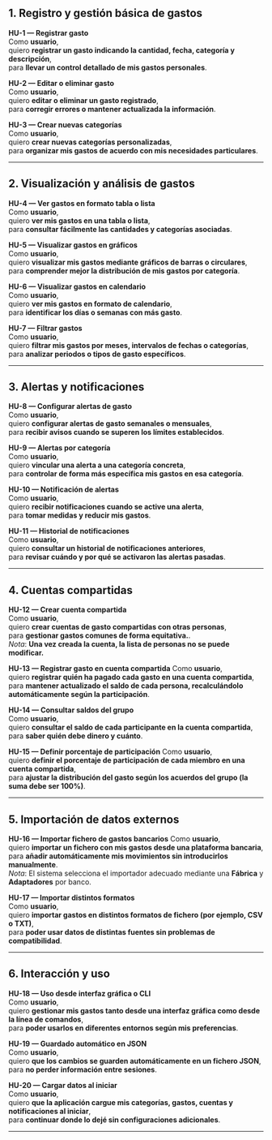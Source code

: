 ## 1. Registro y gestión básica de gastos

**HU-1 — Registrar gasto**   
Como **usuario**,  
quiero **registrar un gasto indicando la cantidad, fecha, categoría y descripción**,  
para **llevar un control detallado de mis gastos personales**.

**HU-2 — Editar o eliminar gasto**  
Como **usuario**,  
quiero **editar o eliminar un gasto registrado**,  
para **corregir errores o mantener actualizada la información**.

**HU-3 — Crear nuevas categorías**  
Como **usuario**,  
quiero **crear nuevas categorías personalizadas**,  
para **organizar mis gastos de acuerdo con mis necesidades particulares**.

---

## 2. Visualización y análisis de gastos

**HU-4 — Ver gastos en formato tabla o lista**  
Como **usuario**,  
quiero **ver mis gastos en una tabla o lista**,  
para **consultar fácilmente las cantidades y categorías asociadas**.

**HU-5 — Visualizar gastos en gráficos**  
Como **usuario**,  
quiero **visualizar mis gastos mediante gráficos de barras o circulares**,  
para **comprender mejor la distribución de mis gastos por categoría**.

**HU-6 — Visualizar gastos en calendario**  
Como **usuario**,  
quiero **ver mis gastos en formato de calendario**,  
para **identificar los días o semanas con más gasto**.

**HU-7 — Filtrar gastos**  
Como **usuario**,  
quiero **filtrar mis gastos por meses, intervalos de fechas o categorías**,  
para **analizar periodos o tipos de gasto específicos**.

---

## 3. Alertas y notificaciones

**HU-8 — Configurar alertas de gasto**  
Como **usuario**,  
quiero **configurar alertas de gasto semanales o mensuales**,  
para **recibir avisos cuando se superen los límites establecidos**.

**HU-9 — Alertas por categoría**  
Como **usuario**,  
quiero **vincular una alerta a una categoría concreta**,  
para **controlar de forma más específica mis gastos en esa categoría**.

**HU-10 — Notificación de alertas**  
Como **usuario**,  
quiero **recibir notificaciones cuando se active una alerta**,  
para **tomar medidas y reducir mis gastos**.

**HU-11 — Historial de notificaciones**  
Como **usuario**,  
quiero **consultar un historial de notificaciones anteriores**,  
para **revisar cuándo y por qué se activaron las alertas pasadas**.

---

## 4. Cuentas compartidas

**HU-12 — Crear cuenta compartida**  
Como **usuario**,  
quiero **crear cuentas de gasto compartidas con otras personas**,  
para **gestionar gastos comunes de forma equitativa.**.  
*Nota*: **Una vez creada la cuenta, la lista de personas no se puede modificar.**

**HU-13 — Registrar gasto en cuenta compartida**
Como **usuario**,  
quiero **registrar quién ha pagado cada gasto en una cuenta compartida**,  
para **mantener actualizado el saldo de cada persona, recalculándolo automáticamente según la participación**.

**HU-14 — Consultar saldos del grupo**  
Como **usuario**,  
quiero **consultar el saldo de cada participante en la cuenta compartida**,  
para **saber quién debe dinero y cuánto**.

**HU-15 — Definir porcentaje de participación** 
Como **usuario**,  
quiero **definir el porcentaje de participación de cada miembro en una cuenta compartida**,  
para **ajustar la distribución del gasto según los acuerdos del grupo (la suma debe ser 100%)**.

---

## 5. Importación de datos externos

**HU-16 — Importar fichero de gastos bancarios** 
Como **usuario**,  
quiero **importar un fichero con mis gastos desde una plataforma bancaria**,  
para **añadir automáticamente mis movimientos sin introducirlos manualmente**.  
*Nota*: El sistema selecciona el importador adecuado mediante una **Fábrica** y **Adaptadores** por banco.

**HU-17 — Importar distintos formatos**  
Como **usuario**,  
quiero **importar gastos en distintos formatos de fichero (por ejemplo, CSV o TXT)**,  
para **poder usar datos de distintas fuentes sin problemas de compatibilidad**.

---

## 6. Interacción y uso

**HU-18 — Uso desde interfaz gráfica o CLI**  
Como **usuario**,  
quiero **gestionar mis gastos tanto desde una interfaz gráfica como desde la línea de comandos**,  
para **poder usarlos en diferentes entornos según mis preferencias**.  

**HU-19 — Guardado automático en JSON**  
Como **usuario**,  
quiero **que los cambios se guarden automáticamente en un fichero JSON**,  
para **no perder información entre sesiones**.

**HU-20 — Cargar datos al iniciar**  
Como **usuario**,  
quiero **que la aplicación cargue mis categorías, gastos, cuentas y notificaciones al iniciar**,  
para **continuar donde lo dejé sin configuraciones adicionales**.

---
